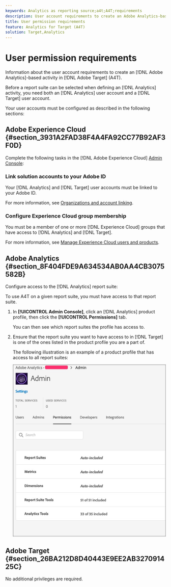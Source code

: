 ```yaml
---
keywords: Analytics as reporting source;a4t;A4T;requirements
description: User account requirements to create an Adobe Analytics-based activity in Adobe Target (A4T).
title: User permission requirements
feature: Analytics for Target (A4T)
solution: Target,Analytics
---
```


# User permission requirements

Information about the user account requirements to create an [!DNL Adobe Analytics]-based activity in [!DNL Adobe Target] (A4T).

Before a report suite can be selected when defining an [!DNL Analytics] activity, you need both an [!DNL Analytics] user account and a [!DNL Target] user account. 

Your user accounts must be configured as described in the following sections:

## Adobe Experience Cloud {#section_3931A2FAD38F4A4FA92CC77B92AF3F0D}

Complete the following tasks in the [!DNL Adobe Experience Cloud] [Admin Console](https://adminconsole.adobe.com):

### Link solution accounts to your Adobe ID

Your [!DNL Analytics] and [!DNL Target] user accounts must be linked to your Adobe ID.

For more information, see [Organizations and account linking](https://docs.adobe.com/help/en/core-services/interface/manage-users-and-products/organizations.html).

### Configure Experience Cloud group membership

You must be a member of one or more [!DNL Experience Cloud] groups that have access to [!DNL Analytics] and [!DNL Target].

For more information, see [Manage Experience Cloud users and products](https://experienceleague.adobe.com/docs/core-services/interface/manage-users-and-products/admin-getting-started.html).

## Adobe Analytics {#section_8F404FDE9A634534AB0AA4CB3075582B}

Configure access to the [!DNL Analytics] report suite:

To use A4T on a given report suite, you must have access to that report suite. 

1. In **[!UICONTROL Admin Console]**, click an [!DNL Analytics] product profile, then click the **[!UICONTROL Permissions]** tab. 

   You can then see which report suites the profile has access to. 

1. Ensure that the report suite you want to have access to in [!DNL Target] is one of the ones listed in the product profile you are a part of.

   The following illustration is an example of a product profile that has access to all report suites:

   ![Admin Console Permission tab](/help/c-integrating-target-with-mac/a4t/assets/permissions-tab.png)

## Adobe Target {#section_26BA212D8D40443E9EE2AB327091425C}

No additional privileges are required.
